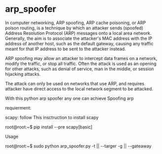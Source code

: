 # arp_spoofer

In computer networking, ARP spoofing, ARP cache poisoning, or ARP poison routing, is a technique by which an attacker sends (spoofed) Address Resolution Protocol (ARP) messages onto a local area network. Generally, the aim is to associate the attacker's MAC address with the IP address of another host, such as the default gateway, causing any traffic meant for that IP address to be sent to the attacker instead.

ARP spoofing may allow an attacker to intercept data frames on a network, modify the traffic, or stop all traffic. Often the attack is used as an opening for other attacks, such as denial of service, man in the middle, or session hijacking attacks.

The attack can only be used on networks that use ARP, and requires attacker have direct access to the local network segment to be attacked.


With this python arp spoofer any one can achieve Spoofing arp


requierment: 

scapy: follow This insctruction to install scapy

root@root:~$ pip install --pre scapy[basic]

Usage 

root@root:~$ sudo python arp_spoofer.py -t || --targer <Tareget> -g || --gateaway <Router IP Adress>
